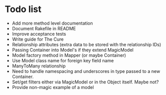 # Todo list

 - Add more method level documentation
 - Document Rakefile in README
 - Improve acceptance tests
 - Write guide for The Cure
 - Relationship attributes (extra data to be stored with the
   relationship IDs)
 - Passing Container into Model's if they extend MagicModel
 - Model factory method in Mapper (or maybe Container)
 - Use Model class name for foreign key field name
 - ManyToMany relationship
 - Need to handle namespacing and underscores in type passed
   to a new Container.
 - Set/get filters either via MagicModel or in the Object
   itself. Maybe not?
 - Provide non-magic example of a model